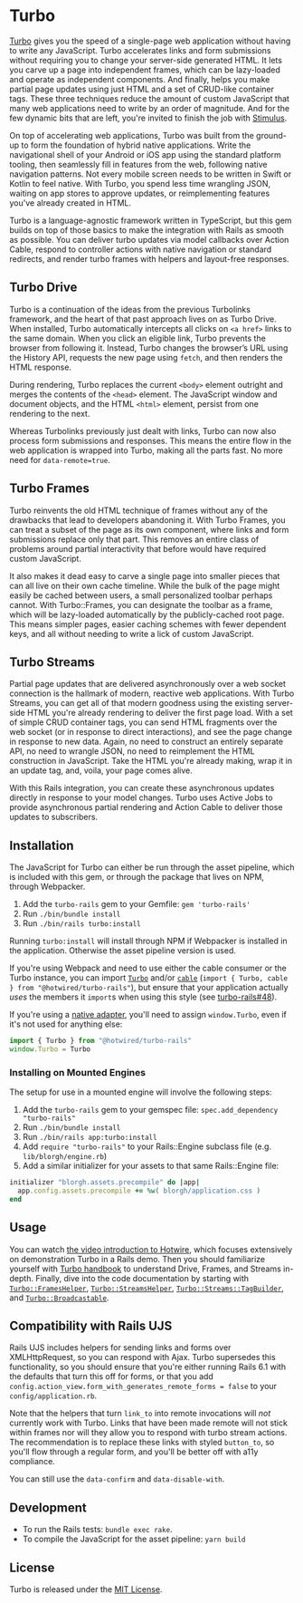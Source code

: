 # Turbo

[Turbo](https://turbo.hotwire.dev) gives you the speed of a single-page web application without having to write any JavaScript. Turbo accelerates links and form submissions without requiring you to change your server-side generated HTML. It lets you carve up a page into independent frames, which can be lazy-loaded and operate as independent components. And finally, helps you make partial page updates using just HTML and a set of CRUD-like container tags. These three techniques reduce the amount of custom JavaScript that many web applications need to write by an order of magnitude. And for the few dynamic bits that are left, you're invited to finish the job with [Stimulus](https://github.com/hotwired/stimulus).

On top of accelerating web applications, Turbo was built from the ground-up to form the foundation of hybrid native applications. Write the navigational shell of your Android or iOS app using the standard platform tooling, then seamlessly fill in features from the web, following native navigation patterns. Not every mobile screen needs to be written in Swift or Kotlin to feel native. With Turbo, you spend less time wrangling JSON, waiting on app stores to approve updates, or reimplementing features you've already created in HTML.

Turbo is a language-agnostic framework written in TypeScript, but this gem builds on top of those basics to make the integration with Rails as smooth as possible. You can deliver turbo updates via model callbacks over Action Cable, respond to controller actions with native navigation or standard redirects, and render turbo frames with helpers and layout-free responses.


## Turbo Drive

Turbo is a continuation of the ideas from the previous Turbolinks framework, and the heart of that past approach lives on as Turbo Drive. When installed, Turbo automatically intercepts all clicks on `<a href>` links to the same domain. When you click an eligible link, Turbo prevents the browser from following it. Instead, Turbo changes the browser’s URL using the History API, requests the new page using `fetch`, and then renders the HTML response.

During rendering, Turbo replaces the current `<body>` element outright and merges the contents of the `<head>` element. The JavaScript window and document objects, and the HTML `<html>` element, persist from one rendering to the next.

Whereas Turbolinks previously just dealt with links, Turbo can now also process form submissions and responses. This means the entire flow in the web application is wrapped into Turbo, making all the parts fast. No more need for `data-remote=true`.


## Turbo Frames

Turbo reinvents the old HTML technique of frames without any of the drawbacks that lead to developers abandoning it. With Turbo Frames, you can treat a subset of the page as its own component, where links and form submissions replace only that part. This removes an entire class of problems around partial interactivity that before would have required custom JavaScript.

It also makes it dead easy to carve a single page into smaller pieces that can all live on their own cache timeline. While the bulk of the page might easily be cached between users, a small personalized toolbar perhaps cannot. With Turbo::Frames, you can designate the toolbar as a frame, which will be lazy-loaded automatically by the publicly-cached root page. This means simpler pages, easier caching schemes with fewer dependent keys, and all without needing to write a lick of custom JavaScript.


## Turbo Streams

Partial page updates that are delivered asynchronously over a web socket connection is the hallmark of modern, reactive web applications. With Turbo Streams, you can get all of that modern goodness using the existing server-side HTML you're already rendering to deliver the first page load. With a set of simple CRUD container tags, you can send HTML fragments over the web socket (or in response to direct interactions), and see the page change in response to new data. Again, no need to construct an entirely separate API, no need to wrangle JSON, no need to reimplement the HTML construction in JavaScript. Take the HTML you're already making, wrap it in an update tag, and, voila, your page comes alive.

With this Rails integration, you can create these asynchronous updates directly in response to your model changes. Turbo uses Active Jobs to provide asynchronous partial rendering and Action Cable to deliver those updates to subscribers.


## Installation

The JavaScript for Turbo can either be run through the asset pipeline, which is included with this gem, or through the package that lives on NPM, through Webpacker.

1. Add the `turbo-rails` gem to your Gemfile: `gem 'turbo-rails'`
2. Run `./bin/bundle install`
3. Run `./bin/rails turbo:install`

Running `turbo:install` will install through NPM if Webpacker is installed in the application. Otherwise the asset pipeline version is used.

If you're using Webpack and need to use either the cable consumer or the Turbo instance, you can import [`Turbo`](https://turbo.hotwire.dev/reference/drive) and/or [`cable`](https://github.com/hotwired/turbo-rails/blob/main/app/javascript/turbo/cable.js) (`import { Turbo, cable } from "@hotwired/turbo-rails"`), but ensure that your application actually *uses* the members it `import`s when using this style (see [turbo-rails#48](https://github.com/hotwired/turbo-rails/issues/48)).

If you're using a [native adapter](https://turbo.hotwire.dev/handbook/native), you'll need to assign `window.Turbo`, even if it's not used for anything else:

```js
import { Turbo } from "@hotwired/turbo-rails"
window.Turbo = Turbo
```
### Installing on Mounted Engines
The setup for use in a mounted engine will involve the following steps:

1. Add the `turbo-rails` gem to your gemspec file: `spec.add_dependency "turbo-rails"`
2. Run `./bin/bundle install`
3. Run `./bin/rails app:turbo:install`
4. Add `require "turbo-rails"` to your Rails::Engine subclass file (e.g. `lib/blorgh/engine.rb`)
5. Add a similar initializer for your assets to that same Rails::Engine file:
```ruby
initializer "blorgh.assets.precompile" do |app|
  app.config.assets.precompile += %w( blorgh/application.css )
end
```

## Usage

You can watch [the video introduction to Hotwire](https://hotwire.dev/#screencast), which focuses extensively on demonstration Turbo in a Rails demo. Then you should familiarize yourself with [Turbo handbook](https://turbo.hotwire.dev/handbook/introduction) to understand Drive, Frames, and Streams in-depth. Finally, dive into the code documentation by starting with [`Turbo::FramesHelper`](https://github.com/hotwired/turbo-rails/blob/main/app/helpers/turbo/frames_helper.rb), [`Turbo::StreamsHelper`](https://github.com/hotwired/turbo-rails/blob/main/app/helpers/turbo/streams_helper.rb), [`Turbo::Streams::TagBuilder`](https://github.com/hotwired/turbo-rails/blob/main/app/models/turbo/streams/tag_builder.rb), and [`Turbo::Broadcastable`](https://github.com/hotwired/turbo-rails/blob/main/app/models/concerns/turbo/broadcastable.rb).


## Compatibility with Rails UJS

Rails UJS includes helpers for sending links and forms over XMLHttpRequest, so you can respond with Ajax. Turbo supersedes this functionality, so you should ensure that you're either running Rails 6.1 with the defaults that turn this off for forms, or that you add `config.action_view.form_with_generates_remote_forms = false` to your `config/application.rb`.

Note that the helpers that turn `link_to` into remote invocations will _not_ currently work with Turbo. Links that have been made remote will not stick within frames nor will they allow you to respond with turbo stream actions. The recommendation is to replace these links with styled `button_to`, so you'll flow through a regular form, and you'll be better off with a11y compliance.

You can still use the `data-confirm` and `data-disable-with`.


## Development

* To run the Rails tests: `bundle exec rake`.
* To compile the JavaScript for the asset pipeline: `yarn build`


## License

Turbo is released under the [MIT License](https://opensource.org/licenses/MIT).
